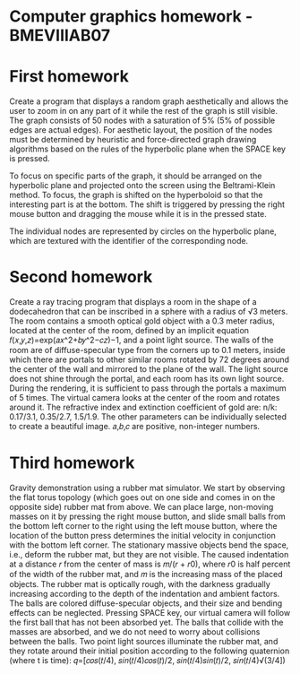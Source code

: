 # Computer graphics homework - BMEVIIIAB07

# First homework
Create a program that displays a random graph aesthetically and allows the user to zoom in on any part of it while the rest of the graph is still visible. The graph consists of 50 nodes with a saturation of 5% (5% of possible edges are actual edges). For aesthetic layout, the position of the nodes must be determined by heuristic and force-directed graph drawing algorithms based on the rules of the hyperbolic plane when the SPACE key is pressed.

To focus on specific parts of the graph, it should be arranged on the hyperbolic plane and projected onto the screen using the Beltrami-Klein method. To focus, the graph is shifted on the hyperboloid so that the interesting part is at the bottom. The shift is triggered by pressing the right mouse button and dragging the mouse while it is in the pressed state.

The individual nodes are represented by circles on the hyperbolic plane, which are textured with the identifier of the corresponding node.

# Second homework
Create a ray tracing program that displays a room in the shape of a dodecahedron that can be inscribed in a sphere with a radius of √3 meters. The room contains a smooth optical gold object with a 0.3 meter radius, located at the center of the room, defined by an implicit equation 𝑓(𝑥,𝑦,𝑧)=exp⁡(𝑎𝑥^2+𝑏𝑦^2−𝑐𝑧)−1, and a point light source. The walls of the room are of diffuse-specular type from the corners up to 0.1 meters, inside which there are portals to other similar rooms rotated by 72 degrees around the center of the wall and mirrored to the plane of the wall. The light source does not shine through the portal, and each room has its own light source. During the rendering, it is sufficient to pass through the portals a maximum of 5 times. The virtual camera looks at the center of the room and rotates around it. The refractive index and extinction coefficient of gold are: n/k: 0.17/3.1, 0.35/2.7, 1.5/1.9. The other parameters can be individually selected to create a beautiful image. 𝑎,𝑏,𝑐 are positive, non-integer numbers.
# Third homework
Gravity demonstration using a rubber mat simulator. We start by observing the flat torus topology (which goes out on one side and comes in on the opposite side) rubber mat from above. We can place large, non-moving masses on it by pressing the right mouse button, and slide small balls from the bottom left corner to the right using the left mouse button, where the location of the button press determines the initial velocity in conjunction with the bottom left corner. The stationary massive objects bend the space, i.e., deform the rubber mat, but they are not visible. The caused indentation at a distance 𝑟 from the center of mass is 𝑚/(𝑟 + 𝑟0), where 𝑟0 is half percent of the width of the rubber mat, and 𝑚 is the increasing mass of the placed objects. The rubber mat is optically rough, with the darkness gradually increasing according to the depth of the indentation and ambient factors. The balls are colored diffuse-specular objects, and their size and bending effects can be neglected. Pressing SPACE key, our virtual camera will follow the first ball that has not been absorbed yet. The balls that collide with the masses are absorbed, and we do not need to worry about collisions between the balls. Two point light sources illuminate the rubber mat, and they rotate around their initial position according to the following quaternion (where t is time): 𝑞=[𝑐𝑜𝑠(𝑡/4), 𝑠𝑖𝑛(𝑡/4)𝑐𝑜𝑠(𝑡)/2, 𝑠𝑖𝑛(𝑡/4)𝑠𝑖𝑛(𝑡)/2, 𝑠𝑖𝑛(𝑡/4)√(3/4])
